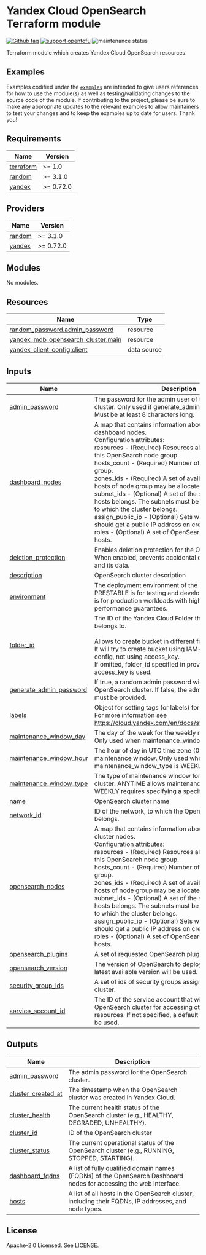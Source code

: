# Yandex Cloud OpenSearch Terraform module

[![Github tag](https://img.shields.io/github/v/tag/terraform-yacloud-modules/terraform-yandex-mdb-opensearch)](https://github.com/terraform-yacloud-modules/terraform-yandex-mdb-opensearch/releases) [![support opentofu](https://img.shields.io/badge/supports-opentofu-green)](https://opentofu.org/) ![maintenance status](https://img.shields.io/maintenance/yes/2024.svg)

Terraform module which creates Yandex Cloud OpenSearch resources.

## Examples

Examples codified under
the [`examples`](https://github.com/terraform-yacloud-modules/terraform-yandex-module-template/tree/main/examples) are intended
to give users references for how to use the module(s) as well as testing/validating changes to the source code of the
module. If contributing to the project, please be sure to make any appropriate updates to the relevant examples to allow
maintainers to test your changes and to keep the examples up to date for users. Thank you!

<!-- BEGINNING OF PRE-COMMIT-TERRAFORM DOCS HOOK -->
## Requirements

| Name | Version |
|------|---------|
| <a name="requirement_terraform"></a> [terraform](#requirement\_terraform) | >= 1.0 |
| <a name="requirement_random"></a> [random](#requirement\_random) | >= 3.1.0 |
| <a name="requirement_yandex"></a> [yandex](#requirement\_yandex) | >= 0.72.0 |

## Providers

| Name | Version |
|------|---------|
| <a name="provider_random"></a> [random](#provider\_random) | >= 3.1.0 |
| <a name="provider_yandex"></a> [yandex](#provider\_yandex) | >= 0.72.0 |

## Modules

No modules.

## Resources

| Name | Type |
|------|------|
| [random_password.admin_password](https://registry.terraform.io/providers/hashicorp/random/latest/docs/resources/password) | resource |
| [yandex_mdb_opensearch_cluster.main](https://registry.terraform.io/providers/yandex-cloud/yandex/latest/docs/resources/mdb_opensearch_cluster) | resource |
| [yandex_client_config.client](https://registry.terraform.io/providers/yandex-cloud/yandex/latest/docs/data-sources/client_config) | data source |

## Inputs

| Name | Description | Type | Default | Required |
|------|-------------|------|---------|:--------:|
| <a name="input_admin_password"></a> [admin\_password](#input\_admin\_password) | The password for the admin user of the OpenSearch cluster. Only used if generate\_admin\_password is false. Must be at least 8 characters long. | `string` | `null` | no |
| <a name="input_dashboard_nodes"></a> [dashboard\_nodes](#input\_dashboard\_nodes) | A map that contains information about OpenSearch dashboard nodes.<br/>    Configuration attributes:<br/>      resources        - (Required) Resources allocated to hosts of this OpenSearch node group.<br/>      hosts\_count      - (Required) Number of hosts in this node group.<br/>      zones\_ids        - (Required) A set of availability zones where hosts of node group may be allocated.<br/>      subnet\_ids       - (Optional) A set of the subnets, to which the hosts belongs. The subnets must be a part of the network to which the cluster belongs.<br/>      assign\_public\_ip - (Optional) Sets whether the hosts should get a public IP address on creation.<br/>      roles            - (Optional) A set of OpenSearch roles assigned to hosts. | <pre>map(object({<br/>    resources = object({<br/>      resource_preset_id = string<br/>      disk_size          = string<br/>      disk_type_id       = string<br/>    })<br/>    hosts_count = number<br/>    zones_ids = optional(<br/>      list(string), ["ru-central1-a", "ru-central1-b", "ru-central1-c"]<br/>    )<br/>    subnet_ids       = optional(list(string), [])<br/>    assign_public_ip = bool<br/>  }))</pre> | `{}` | no |
| <a name="input_deletion_protection"></a> [deletion\_protection](#input\_deletion\_protection) | Enables deletion protection for the OpenSearch cluster. When enabled, prevents accidental deletion of the cluster and its data. | `bool` | `false` | no |
| <a name="input_description"></a> [description](#input\_description) | OpenSearch cluster description | `string` | `""` | no |
| <a name="input_environment"></a> [environment](#input\_environment) | The deployment environment of the OpenSearch cluster. PRESTABLE is for testing and development, PRODUCTION is for production workloads with higher availability and performance guarantees. | `string` | `"PRODUCTION"` | no |
| <a name="input_folder_id"></a> [folder\_id](#input\_folder\_id) | The ID of the Yandex Cloud Folder that the resources belongs to.<br/><br/>    Allows to create bucket in different folder.<br/>    It will try to create bucket using IAM-token in provider config, not using access\_key.<br/>    If omitted, folder\_id specified in provider config and access\_key is used. | `string` | `null` | no |
| <a name="input_generate_admin_password"></a> [generate\_admin\_password](#input\_generate\_admin\_password) | If true, a random admin password will be generated for the OpenSearch cluster. If false, the admin\_password variable must be provided. | `bool` | `true` | no |
| <a name="input_labels"></a> [labels](#input\_labels) | Object for setting tags (or labels) for bucket.<br/>    For more information see https://cloud.yandex.com/en/docs/storage/concepts/tags. | `map(string)` | `{}` | no |
| <a name="input_maintenance_window_day"></a> [maintenance\_window\_day](#input\_maintenance\_window\_day) | The day of the week for the weekly maintenance window. Only used when maintenance\_window\_type is WEEKLY. | `string` | `null` | no |
| <a name="input_maintenance_window_hour"></a> [maintenance\_window\_hour](#input\_maintenance\_window\_hour) | The hour of day in UTC time zone (0-24) for the weekly maintenance window. Only used when maintenance\_window\_type is WEEKLY. | `number` | `null` | no |
| <a name="input_maintenance_window_type"></a> [maintenance\_window\_type](#input\_maintenance\_window\_type) | The type of maintenance window for the OpenSearch cluster. ANYTIME allows maintenance at any time, WEEKLY requires specifying a specific day and hour. | `string` | `"ANYTIME"` | no |
| <a name="input_name"></a> [name](#input\_name) | OpenSearch cluster name | `string` | n/a | yes |
| <a name="input_network_id"></a> [network\_id](#input\_network\_id) | ID of the network, to which the OpenSearch cluster belongs. | `string` | n/a | yes |
| <a name="input_opensearch_nodes"></a> [opensearch\_nodes](#input\_opensearch\_nodes) | A map that contains information about OpenSearch cluster nodes.<br/>    Configuration attributes:<br/>      resources        - (Required) Resources allocated to hosts of this OpenSearch node group.<br/>      hosts\_count      - (Required) Number of hosts in this node group.<br/>      zones\_ids        - (Required) A set of availability zones where hosts of node group may be allocated.<br/>      subnet\_ids       - (Optional) A set of the subnets, to which the hosts belongs. The subnets must be a part of the network to which the cluster belongs.<br/>      assign\_public\_ip - (Optional) Sets whether the hosts should get a public IP address on creation.<br/>      roles            - (Optional) A set of OpenSearch roles assigned to hosts. | <pre>map(object({<br/>    resources = object({<br/>      resource_preset_id = string<br/>      disk_size          = string<br/>      disk_type_id       = string<br/>    })<br/>    hosts_count = number<br/>    zones_ids = optional(<br/>      list(string), ["ru-central1-a", "ru-central1-b", "ru-central1-c"]<br/>    )<br/>    subnet_ids       = optional(list(string))<br/>    assign_public_ip = bool<br/>    roles            = optional(list(string))<br/>  }))</pre> | `{}` | no |
| <a name="input_opensearch_plugins"></a> [opensearch\_plugins](#input\_opensearch\_plugins) | A set of requested OpenSearch plugins. | `list(string)` | `[]` | no |
| <a name="input_opensearch_version"></a> [opensearch\_version](#input\_opensearch\_version) | The version of OpenSearch to deploy. If not specified, the latest available version will be used. | `string` | `null` | no |
| <a name="input_security_group_ids"></a> [security\_group\_ids](#input\_security\_group\_ids) | A set of ids of security groups assigned to hosts of the cluster. | `list(string)` | `[]` | no |
| <a name="input_service_account_id"></a> [service\_account\_id](#input\_service\_account\_id) | The ID of the service account that will be used by the OpenSearch cluster for accessing other Yandex Cloud resources. If not specified, a default service account will be used. | `string` | `null` | no |

## Outputs

| Name | Description |
|------|-------------|
| <a name="output_admin_password"></a> [admin\_password](#output\_admin\_password) | The admin password for the OpenSearch cluster. |
| <a name="output_cluster_created_at"></a> [cluster\_created\_at](#output\_cluster\_created\_at) | The timestamp when the OpenSearch cluster was created in Yandex Cloud. |
| <a name="output_cluster_health"></a> [cluster\_health](#output\_cluster\_health) | The current health status of the OpenSearch cluster (e.g., HEALTHY, DEGRADED, UNHEALTHY). |
| <a name="output_cluster_id"></a> [cluster\_id](#output\_cluster\_id) | ID of the OpenSearch cluster |
| <a name="output_cluster_status"></a> [cluster\_status](#output\_cluster\_status) | The current operational status of the OpenSearch cluster (e.g., RUNNING, STOPPED, STARTING). |
| <a name="output_dashboard_fqdns"></a> [dashboard\_fqdns](#output\_dashboard\_fqdns) | A list of fully qualified domain names (FQDNs) of the OpenSearch Dashboard nodes for accessing the web interface. |
| <a name="output_hosts"></a> [hosts](#output\_hosts) | A list of all hosts in the OpenSearch cluster, including their FQDNs, IP addresses, and node types. |
<!-- END OF PRE-COMMIT-TERRAFORM DOCS HOOK -->

## License

Apache-2.0 Licensed.
See [LICENSE](https://github.com/terraform-yacloud-modules/terraform-yandex-module-template/blob/main/LICENSE).
